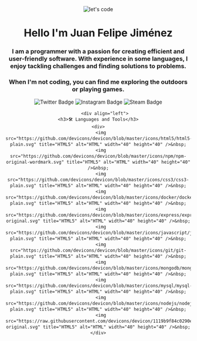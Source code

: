 <div id="header" align="center">
      <img
        src="https://media3.giphy.com/media/HscDLzkO8EOTmgkhQP/giphy.gif?cid=ecf05e47kuinw41zs9lx4d03wkw0fv6kphqmmzw9uilnwbjk&rid=giphy.gif&ct=g"
        alt="let's code"
        width="200"
      />
      <h1 align="center">Hello I'm Juan Felipe Jiménez</h1>
      <h3 align="center">
        I am a programmer with a passion for creating efficient and
        user-friendly software. With experience in some languages, I enjoy
        tackling challenges and finding solutions to problems.
      </h3>
      <h3 align="center">
        When I'm not coding, you can find me exploring the outdoors or playing
        games.</h3>
 <div align="center">
      <a href="https://twitter.com/GranjGames" target="_blank"></a>
      <img
        src="https://img.shields.io/twitter/url?color=black&label=twitter&logo=twitter&logoColor=blue&style=for-the-badge&url=https%3A%2F%2Ftwitter.com%2FGranjGames"
        alt="Twitter Badge"
      />
      <a href="https://www.instagram.com/granj13/" target="_blank"></a>
      <img
        src="https://img.shields.io/twitter/url?color=grey&label=instagram&logo=Instagram&style=for-the-badge&url=https%3A%2F%2Fwww.instagram.com%2Fgranj13%2F"
        alt="Instagram Badge"
      />
      <a href="https://steamcommunity.com/id/GRAN-J" target="_blank"></a>
      <img
        src="https://img.shields.io/twitter/url?color=grey&label=steam&logo=steam&style=for-the-badge&url=https%3A%2F%2Fsteamcommunity.com%2Fid%2FGRAN-J"
        alt="Steam Badge"
      />
    </div>
      
         <div align="left">
    <h3>🛠 Languages and Tools</h3>
    <div>
      <img src="https://github.com/devicons/devicon/blob/master/icons/html5/html5-plain.svg" title="HTML5" alt="HTML" width="40" height="40" />&nbsp;
      <img src="https://github.com/devicons/devicon/blob/master/icons/npm/npm-original-wordmark.svg" title="HTML5" alt="HTML" width="40" height="40" />&nbsp;
      <img src="https://github.com/devicons/devicon/blob/master/icons/css3/css3-plain.svg" title="HTML5" alt="HTML" width="40" height="40" />&nbsp;
      <img src="https://github.com/devicons/devicon/blob/master/icons/docker/docker-plain.svg" title="HTML5" alt="HTML" width="40" height="40" />&nbsp;
      <img src="https://github.com/devicons/devicon/blob/master/icons/express/express-original.svg" title="HTML5" alt="HTML" width="40" height="40" />&nbsp;
      <img src="https://github.com/devicons/devicon/blob/master/icons/javascript/javascript-plain.svg" title="HTML5" alt="HTML" width="40" height="40" />&nbsp;
      <img src="https://github.com/devicons/devicon/blob/master/icons/git/git-plain.svg" title="HTML5" alt="HTML" width="40" height="40" />&nbsp;
      <img src="https://github.com/devicons/devicon/blob/master/icons/mongodb/mongodb-plain.svg" title="HTML5" alt="HTML" width="40" height="40" />&nbsp;
      <img src="https://github.com/devicons/devicon/blob/master/icons/mysql/mysql-plain.svg" title="HTML5" alt="HTML" width="40" height="40" />&nbsp;
      <img src="https://github.com/devicons/devicon/blob/master/icons/nodejs/nodejs-plain.svg" title="HTML5" alt="HTML" width="40" height="40" />&nbsp;
      <img src="https://raw.githubusercontent.com/devicons/devicon/1119b9f84c0290e0f0b38982099a2bd027a48bf1/icons/react/react-original.svg" title="HTML5" alt="HTML" width="40" height="40" />&nbsp;
    </div>
</div>

